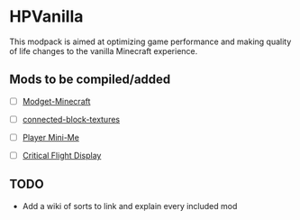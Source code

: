 # HPVanilla
This modpack is aimed at optimizing game performance and making quality of life changes to the vanilla Minecraft experience.


## Mods to be compiled/added

- [ ] [Modget-Minecraft](https://github.com/ReviversMC/modget-minecraft)
- [ ] [connected-block-textures](https://github.com/HyperCubeMC/connected-block-textures)
- [ ] [Player Mini-Me](https://github.com/PhoenixVX/Player-Mini-Me)
- [ ] [Critical Flight Display](https://github.com/bshuler/critical-flight-details)


## TODO

- Add a wiki of sorts to link and explain every included mod
